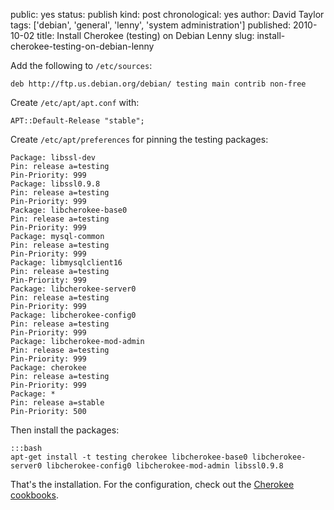 public: yes
status: publish
kind: post
chronological: yes
author: David Taylor
tags: ['debian', 'general', 'lenny', 'system administration']
published: 2010-10-02
title: Install Cherokee (testing) on Debian Lenny
slug: install-cherokee-testing-on-debian-lenny

Add the following to `/etc/sources`:


    deb http://ftp.us.debian.org/debian/ testing main contrib non-free


Create `/etc/apt/apt.conf` with:


    APT::Default-Release "stable";


Create `/etc/apt/preferences` for pinning the testing packages:


    Package: libssl-dev
    Pin: release a=testing
    Pin-Priority: 999  
    Package: libssl0.9.8
    Pin: release a=testing
    Pin-Priority: 999  
    Package: libcherokee-base0
    Pin: release a=testing
    Pin-Priority: 999  
    Package: mysql-common
    Pin: release a=testing
    Pin-Priority: 999  
    Package: libmysqlclient16
    Pin: release a=testing
    Pin-Priority: 999  
    Package: libcherokee-server0
    Pin: release a=testing
    Pin-Priority: 999  
    Package: libcherokee-config0
    Pin: release a=testing
    Pin-Priority: 999  
    Package: libcherokee-mod-admin
    Pin: release a=testing
    Pin-Priority: 999  
    Package: cherokee
    Pin: release a=testing
    Pin-Priority: 999  
    Package: *
    Pin: release a=stable
    Pin-Priority: 500


Then install the packages:


    :::bash
    apt-get install -t testing cherokee libcherokee-base0 libcherokee-server0 libcherokee-config0 libcherokee-mod-admin libssl0.9.8


That's the installation. For the configuration, check out the [Cherokee cookbooks](http://www.cherokee-project.com/doc/cookbook.html).
